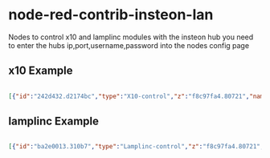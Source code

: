 # node-red-contrib-insteon-lan

Nodes to control x10 and lamplinc modules with the insteon hub 
you need to enter the hubs ip,port,username,password into the nodes config page



## x10 Example

```json

[{"id":"242d432.d2174bc","type":"X10-control","z":"f8c97fa4.80721","name":"","hubip":"192.168.1.24","hubport":"25105","hubuser":"user","hubpass":"pass","x":610,"y":380,"wires":[["c056af8.5bfbf5","966c9ab2.7f0518"]]},{"id":"cc6ad5d0.da8498","type":"inject","z":"f8c97fa4.80721","name":"","topic":"","payload":"{\"housecode\":\"b\",\"unitcode\":\"9\",\"command\":\"OFF\"}","payloadType":"json","repeat":"","crontab":"","once":false,"onceDelay":0.1,"x":410,"y":380,"wires":[["242d432.d2174bc","6c142a3d.cf64f4"]]}]

```

## lamplinc Example

```json

[{"id":"ba2e0013.310b7","type":"Lamplinc-control","z":"f8c97fa4.80721","name":"","hubip":"192.168.1.24","hubport":"25105","hubuser":"Althalos","hubpass":"BUZAS1XZ","x":400,"y":180,"wires":[["417c0bf3.5ccb14","11f72ab8.909b25"]]},{"id":"59bf7ba3.a0ecd4","type":"inject","z":"f8c97fa4.80721","name":"","topic":"","payload":"{\"deviceid\":\"2E3AE9\",\"brightness\":\"255\",\"command\":\"off\"}","payloadType":"json","repeat":"","crontab":"","once":false,"onceDelay":0.1,"x":210,"y":180,"wires":[["ba2e0013.310b7"]]}]

```
